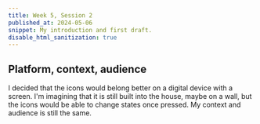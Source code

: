 ```yaml
---
title: Week 5, Session 2
published_at: 2024-05-06
snippet: My introduction and first draft.
disable_html_sanitization: true
---
```


## Platform, context, audience

I decided that the icons would belong better on a digital device with a screen. I'm imagining that it is still built into the house, maybe on a wall, but the icons would be able to change states once pressed. My context and audience is still the same.


<br><br>